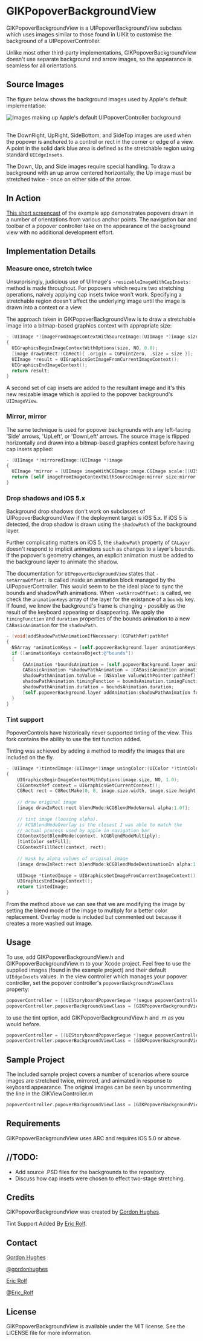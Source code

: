 # GIKPopoverBackgroundView

GIKPopoverBackgroundView is a UIPopoverBackgroundView subclass which uses images similar to those found in UIKit to customise the background of a UIPopoverController.

Unlike most other third-party implementations, GIKPopoverBackgroundView doesn't use separate background and arrow images, so the  appearance is seamless for all orientations.

## Source Images

The figure below shows the background images used by Apple's default implementation:

<img src="https://github.com/GiK/GIKPopoverBackgroundView/raw/gh-pages/AppleDefaultBackgroundImages.png" alt="Images making up Apple's default UIPopoverController background" title="Shared artwork images" style="display:block; margin: 10px auto 30px auto;" class="center">

The DownRight, UpRight, SideBottom, and SideTop images are used when the popover is anchored to a control or rect in the corner or edge of a view. A point in the solid dark blue area is defined as the stretchable region using standard `UIEdgeInsets`.

The Down, Up, and Side images require special handling. To draw a background with an up arrow centered horizontally, the Up image must be stretched twice - once on either side of the arrow.

## In Action

[This short screencast](http://d.pr/v/49MN) of the example app demonstrates popovers drawn in a number of orientations from various anchor points. The navigation bar and toolbar of a popover controller take on the appearance of the background view with no additional development effort.

## Implementation Details

### Measure once, stretch twice

Unsurprisingly, judicious use of UIImage's `-resizableImageWithCapInsets:` method is made throughout. For popovers which require two stretching operations, naively applying cap insets twice won't work. Specifying a stretchable region doesn't affect the underlying image until the image is drawn into a context or a view.

The approach taken in GIKPopoverBackgroundView is to draw a stretchable image into a bitmap-based graphics context with appropriate size:

``` objective-c
- (UIImage *)imageFromImageContextWithSourceImage:(UIImage *)image size:(CGSize)size
{
  UIGraphicsBeginImageContextWithOptions(size, NO, 0.0);
  [image drawInRect:(CGRect){ .origin = CGPointZero, .size = size }];
  UIImage *result = UIGraphicsGetImageFromCurrentImageContext();
  UIGraphicsEndImageContext();
  return result;
}
```

A second set of cap insets are added to the resultant image and it's this new resizable image which is applied to the popover background's `UIImageView`.

### Mirror, mirror

The same technique is used for popover backgrounds with any left-facing 'Side' arrows, 'UpLeft', or 'DownLeft' arrows. The source image is flipped horizontally and drawn into a bitmap-based graphics context before having cap insets applied:

``` objective-c
- (UIImage *)mirroredImage:(UIImage *)image
{
  UIImage *mirror = [UIImage imageWithCGImage:image.CGImage scale:[[UIScreen mainScreen] scale] orientation:UIImageOrientationUpMirrored];
  return [self imageFromImageContextWithSourceImage:mirror size:mirror.size];
}
```

### Drop shadows and iOS 5.x

Background drop shadows don't work on subclasses of UIPopoverBackgroundView if the deployment target is iOS 5.x. If iOS 5 is detected, the drop shadow is drawn using the `shadowPath` of the background layer.

Further complicating matters on iOS 5, the `shadowPath` property of `CALayer` doesn't respond to implicit animations such as changes to a layer's bounds. If the popover's geometry changes, an explicit animation must be added to the background layer to animate the shadow.

The documentation for `UIPopoverBackgroundView` states that `-setArrowOffset:` is called inside an animation block managed by the UIPopoverController. This would seem to be the ideal place to sync  the bounds and shadowPath animations. When `-setArrowOffset:` is called, we check the `animationKeys` array of the layer for the existance of a `bounds` key. If found, we know the background's frame is changing - possibly as the result of the keyboard appearing or disappearing. We apply the `timingFunction` and `duration` properties of the bounds animation to a new `CABasicAnimation` for the `shadowPath`.

``` objective-c
- (void)addShadowPathAnimationIfNecessary:(CGPathRef)pathRef
{
  NSArray *animationKeys = [self.popoverBackground.layer animationKeys];
  if ([animationKeys containsObject:@"bounds"])
  {
	  CAAnimation *boundsAnimation = [self.popoverBackground.layer animationForKey:@"bounds"];
	  CABasicAnimation *shadowPathAnimation = [CABasicAnimation animationWithKeyPath:@"shadowPath"];
	  shadowPathAnimation.toValue = [NSValue valueWithPointer:pathRef];
	  shadowPathAnimation.timingFunction = boundsAnimation.timingFunction;
	  shadowPathAnimation.duration = boundsAnimation.duration;
	  [self.popoverBackground.layer addAnimation:shadowPathAnimation forKey:@"shadowPath"];
  }
}
```

### Tint support

PopoverControls have historically never supported tinting of the view. This fork contains the ability to use the tint function added.

Tinting was achieved by adding a method to modify the images that are included on the fly.

``` objective-c
- (UIImage *)tintedImage:(UIImage*)image usingColor:(UIColor *)tintColor;
{
    UIGraphicsBeginImageContextWithOptions(image.size, NO, 1.0);
    CGContextRef context = UIGraphicsGetCurrentContext();
    CGRect rect = CGRectMake(0, 0, image.size.width, image.size.height);
    
    // draw original image
    [image drawInRect:rect blendMode:kCGBlendModeNormal alpha:1.0f];
    
    // tint image (loosing alpha).
    // kCGBlendModeOverlay is the closest I was able to match the
    // actual process used by apple in navigation bar
    CGContextSetBlendMode(context, kCGBlendModeMultiply);
    [tintColor setFill];
    CGContextFillRect(context, rect);
    
    // mask by alpha values of original image
    [image drawInRect:rect blendMode:kCGBlendModeDestinationIn alpha:1.0f];
    
    UIImage *tintedImage = UIGraphicsGetImageFromCurrentImageContext();
    UIGraphicsEndImageContext();
    return tintedImage;
}
```

From the method above we can see that we are modifying the image by setting the blend mode of the image to multiply for a better color replacement. Overlay mode is included but commented out because it creates a more washed out image.

## Usage

To use, add GIKPopoverBackgroundView.h and GIKPopoverBackgroundView.m to your Xcode project. Feel free to use the supplied images (found in the example project) and their default `UIEdgeInsets` values. In the view controller which manages your popover controller, set the popover controller's `popoverBackgroundViewClass` property:

``` objective-c
popoverController = [(UIStoryboardPopoverSegue *)segue popoverController];
popoverController.popoverBackgroundViewClass = [GIKPopoverBackgroundView class];
```

to use the tint option, add GIKPopoverBackgroundView.h and .m as you would before.

``` objective-c
popoverController = [(UIStoryboardPopoverSegue *)segue popoverController];
popoverController.popoverBackgroundViewClass = [GIKPopoverBackgroundView classWithTintColor:(UIColor*)];
```

## Sample Project

The included sample project covers a number of scenarios where source images are stretched twice, mirrored, and animated in response to keyboard appearance.
The original images can be seen by uncommenting the line in the GIKViewController.m

```objective-c
popoverController.popoverBackgroundViewClass = [GIKPopoverBackgroundView class];
```



## Requirements

GIKPopoverBackgroundView uses ARC and requires iOS 5.0 or above.

## //TODO:

- Add source .PSD files for the backgrounds to the repository.
- Discuss how cap insets were chosen to effect two-stage stretching.

## Credits

GIKPopoverBackgroundView was created by [Gordon Hughes](https://github.com/gik/).

Tint Support Added By [Eric Rolf](https://github.com/xrolfex/).

## Contact

[Gordon Hughes](https://github.com/gik/)

[@gordonhughes](http://twitter.com/gordonhughes)

[Eric Rolf](https://github.com/xrolfex/)

[@Eric_Rolf](https://twitter.com/eric_rolf)

## License

GIKPopoverBackgroundView is available under the MIT license. See the LICENSE file for more information.
